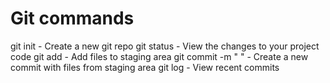 # Git commands

git init - Create a new git repo
git status - View the changes to your project code
git add - Add files to staging area
git commit -m " " - Create a new commit with files from staging area
git log - View recent commits  